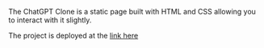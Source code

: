The ChatGPT Clone is a static page built with HTML and CSS allowing you to interact with it slightly.

The project is deployed at the [ link here](https://chatgptclon.netlify.app/)
